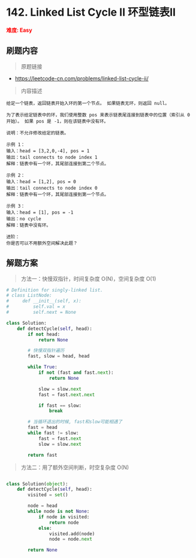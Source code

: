 # 142. Linked List Cycle II 环型链表II

**<font color=red>难度: Easy</font>**

## 刷题内容

> 原题链接

* https://leetcode-cn.com/problems/linked-list-cycle-ii/

> 内容描述

```
给定一个链表，返回链表开始入环的第一个节点。 如果链表无环，则返回 null。

为了表示给定链表中的环，我们使用整数 pos 来表示链表尾连接到链表中的位置（索引从 0 开始）。 如果 pos 是 -1，则在该链表中没有环。

说明：不允许修改给定的链表。

示例 1：
输入：head = [3,2,0,-4], pos = 1
输出：tail connects to node index 1
解释：链表中有一个环，其尾部连接到第二个节点。

示例 2：
输入：head = [1,2], pos = 0
输出：tail connects to node index 0
解释：链表中有一个环，其尾部连接到第一个节点。

示例 3：
输入：head = [1], pos = -1
输出：no cycle
解释：链表中没有环。

进阶：
你是否可以不用额外空间解决此题？
```

## 解题方案

> 方法一：快慢双指针，时间复杂度 O(N)，空间复杂度 O(1)
>

```python
# Definition for singly-linked list.
# class ListNode:
#     def __init__(self, x):
#         self.val = x
#         self.next = None

class Solution:
    def detectCycle(self, head):
        if not head:
            return None

        # 快慢双指针遍历
        fast, slow = head, head

        while True:
            if not (fast and fast.next):
                return None

            slow = slow.next
            fast = fast.next.next

            if fast == slow:
                break

        # 当循环退出的时候, fast和slow可能相遇了
        fast = head
        while fast != slow:
            fast = fast.next
            slow = slow.next

        return fast
```



> 方法二：用了额外空间判断，时空复杂度 O(N)

```python

class Solution(object):
    def detectCycle(self, head):
        visited = set()

        node = head
        while node is not None:
            if node in visited:
                return node
            else:
                visited.add(node)
                node = node.next

        return None
```

